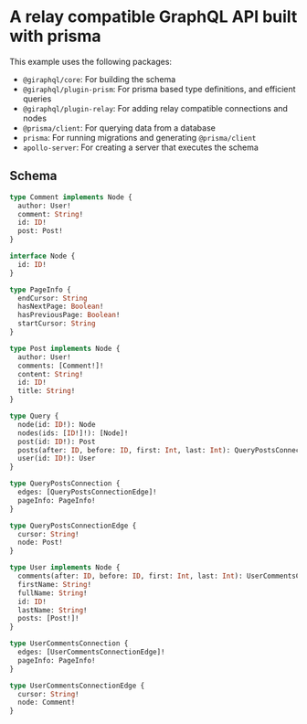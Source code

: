 # A relay compatible GraphQL API built with prisma

This example uses the following packages:

- `@giraphql/core`: For building the schema
- `@giraphql/plugin-prism`: For prisma based type definitions, and efficient queries
- `@giraphql/plugin-relay`: For adding relay compatible connections and nodes
- `@prisma/client`: For querying data from a database
- `prisma`: For running migrations and generating `@prisma/client`
- `apollo-server`: For creating a server that executes the schema

## Schema

```graphql
type Comment implements Node {
  author: User!
  comment: String!
  id: ID!
  post: Post!
}

interface Node {
  id: ID!
}

type PageInfo {
  endCursor: String
  hasNextPage: Boolean!
  hasPreviousPage: Boolean!
  startCursor: String
}

type Post implements Node {
  author: User!
  comments: [Comment!]!
  content: String!
  id: ID!
  title: String!
}

type Query {
  node(id: ID!): Node
  nodes(ids: [ID!]!): [Node]!
  post(id: ID!): Post
  posts(after: ID, before: ID, first: Int, last: Int): QueryPostsConnection!
  user(id: ID!): User
}

type QueryPostsConnection {
  edges: [QueryPostsConnectionEdge]!
  pageInfo: PageInfo!
}

type QueryPostsConnectionEdge {
  cursor: String!
  node: Post!
}

type User implements Node {
  comments(after: ID, before: ID, first: Int, last: Int): UserCommentsConnection!
  firstName: String!
  fullName: String!
  id: ID!
  lastName: String!
  posts: [Post!]!
}

type UserCommentsConnection {
  edges: [UserCommentsConnectionEdge]!
  pageInfo: PageInfo!
}

type UserCommentsConnectionEdge {
  cursor: String!
  node: Comment!
}
```
